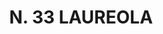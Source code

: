 ---
title: "N. 33 LAUREOLA"
plant-name: "N. 33"
plant-number: "033"
plant-xml: "/assets/xml/plant033.xml"
plant-img1: "/assets/img/plant033_verso.jpg"
plant-img2: "/assets/img/plant033.jpg"
plant-title: "N. 33 LAUREOLA"
plant-taxon-link: "http://www.worldfloraonline.org/taxon/wfo-0000637701"
plant-taxon-link: "[Daphne Laureola L.]"
layout: single-xml
---